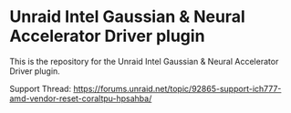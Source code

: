 # Unraid Intel Gaussian & Neural Accelerator Driver plugin

This is the repository for the Unraid Intel Gaussian & Neural Accelerator Driver plugin.

Support Thread: https://forums.unraid.net/topic/92865-support-ich777-amd-vendor-reset-coraltpu-hpsahba/